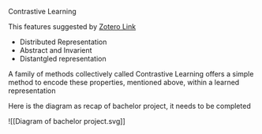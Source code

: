 Contrastive Learning

This features suggested by [Zotero Link](zotero://select/library/items/PAC_and_PD/)
- Distributed Representation
- Abstract and Invarient
- Distantgled representation

A family of methods collectively called Contrastive Learning
offers a simple method to encode these properties, mentioned above, within a
learned representation


Here is the diagram as recap of bachelor project, it needs to be completed


![[Diagram of bachelor project.svg]]











